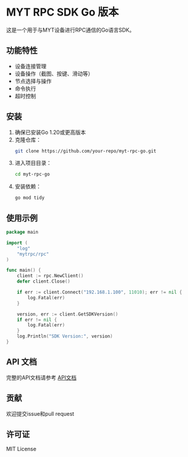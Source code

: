 # MYT RPC SDK Go 版本

这是一个用于与MYT设备进行RPC通信的Go语言SDK。

## 功能特性

- 设备连接管理
- 设备操作（截图、按键、滑动等）
- 节点选择与操作
- 命令执行
- 超时控制

## 安装

1. 确保已安装Go 1.20或更高版本
2. 克隆仓库：
   ```bash
   git clone https://github.com/your-repo/myt-rpc-go.git
   ```
3. 进入项目目录：
   ```bash
   cd myt-rpc-go
   ```
4. 安装依赖：
   ```bash
   go mod tidy
   ```

## 使用示例

```go
package main

import (
	"log"
	"mytrpc/rpc"
)

func main() {
	client := rpc.NewClient()
	defer client.Close()

	if err := client.Connect("192.168.1.100", 11010); err != nil {
		log.Fatal(err)
	}

	version, err := client.GetSDKVersion()
	if err != nil {
		log.Fatal(err)
	}
	log.Println("SDK Version:", version)
}
```

## API 文档

完整的API文档请参考 [API文档](docs/api.md)

## 贡献

欢迎提交issue和pull request

## 许可证

MIT License